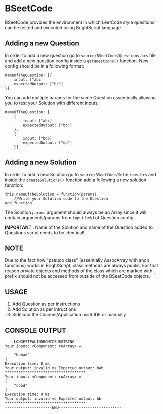 # BSeetCode
BSeetCode provides the environment in which LeetCode style questions can be tested and executed using BrightScript language.

## Adding a new Question
In order to add a new question go to `source/BSeetCode/Questions.brs` file and add a new question config inside a `getQuestions()` function. New config should be in a following format:

    nameOfTheQuestion: [{
	    input: ["abc]
	    expectedOutput: ["bc"]
    }]
You can add multiple params for the same Question essentically allowing you to test your Solution with different inputs:

    nameOfTheQuestion: [
        {
	        input: ["abc] 
	        expectedOutput: ["bc"]
        },
        {
	        input: ["bdp]
	        expectedOutput: ["dp"]
        }] 
## Adding a new Solution
In order to add a new Solution go to `source/BSeetCode/Solutions.brs` and inside the `createSolutions()` function add a following a new solution function:

    this.nameOfTheSolution = function(params)
	    //Write your Solution code to the Question
    end function
The Solution `params` argument should always be an Array since it will contain arguments/params from `input` field of Question config.

**IMPORTANT** : Name of the Solution and name of the Question added to Questions script needs to be identical!

## NOTE
Due to the fact how "pseudo class" (essentially AssocArray with anon functions) works in BrightScript, class methods are always public. For that reason private objects and methods of the class which are marked with `_` prefix should not be accessed from outside of the BSeetCode objects.

## USAGE
1. Add Question as per instructions
2. Add Solution as per intructions
3. Sideload the Channel/Application usinf IDE or manually

## CONSOLE OUTPUT

    --- LONGESTPALINDROMICSUBSTRING ---
    Your input: <Component: roArray> =
    [
	    "babad"
    ]
    Execution time: 0 ms
    Your output: invalid vs Expected output: bab
    ************************************
    Your input: <Component: roArray> =
    [
	    "cbbd"
    ]
    Execution time: 0 ms
    Your output: invalid vs Expected output: bb
    ************************************
    ---------------------END----------------------------